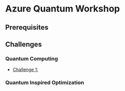# Azure Quantum Workshop

## Prerequisites

## Challenges

### Quantum Computing

- [Challenge 1:](challenge-qc-01.md)

### Quantum Inspired Optimization